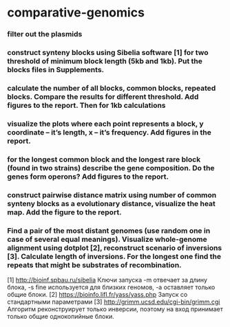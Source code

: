 # comparative-genomics

### filter out the plasmids
### construct synteny blocks using Sibelia software [1] for two threshold of minimum block length (5kb and 1kb). Put the blocks files in Supplements.
### calculate the number of all blocks, common blocks, repeated blocks. Compare the results for different threshold. Add figures to the report. Then for 1kb calculations
### visualize the plots where each point represents a block, y coordinate – it’s length, x – it’s frequency. Add figures in the report.
### for the longest common block and the longest rare block (found in two strains) describe the gene composition. Do the genes form operons? Add figures to the report.
### construct pairwise distance matrix using number of common synteny blocks as a evolutionary distance, visualize the heat map. Add the figure to the report.
### Find a pair of the most distant genomes (use random one in case of several equal meanings). Visualize whole-genome alignment using dotplot [2], reconstruct scenario of inversions [3]. Calculate length of inversions. For the longest one find the repeats that might be substrates of recombination.

[1] http://bioinf.spbau.ru/sibelia
Ключи запуска
-m отвечает за длину блока,
-s fine используется для близких геномов,
-a оставляет только общие блоки.
[2] https://bioinfo.lifl.fr/yass/yass.php
Запуск со стандартными параметрами
[3] http://grimm.ucsd.edu/cgi-bin/grimm.cgi
Алгоритм реконструирует только инверсии, поэтому на вход принимает только общие однокопийные блоки.
